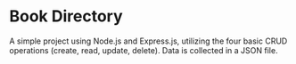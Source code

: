 # Book Directory

A simple project using Node.js and Express.js, utilizing the four basic CRUD operations (create, read, update, delete).
Data is collected in a JSON file.
